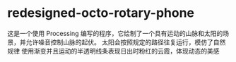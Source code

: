 # redesigned-octo-rotary-phone

这是一个使用 Processing 编写的程序，它绘制了一个具有运动的山脉和太阳的场景，并允许噪音控制山脉的起伏。 太阳会按照规定的路径往复运行，模仿了自然规律 使用渐变并且运动的半透明线条表现日出时粉红的云霞，体现动态的美感

